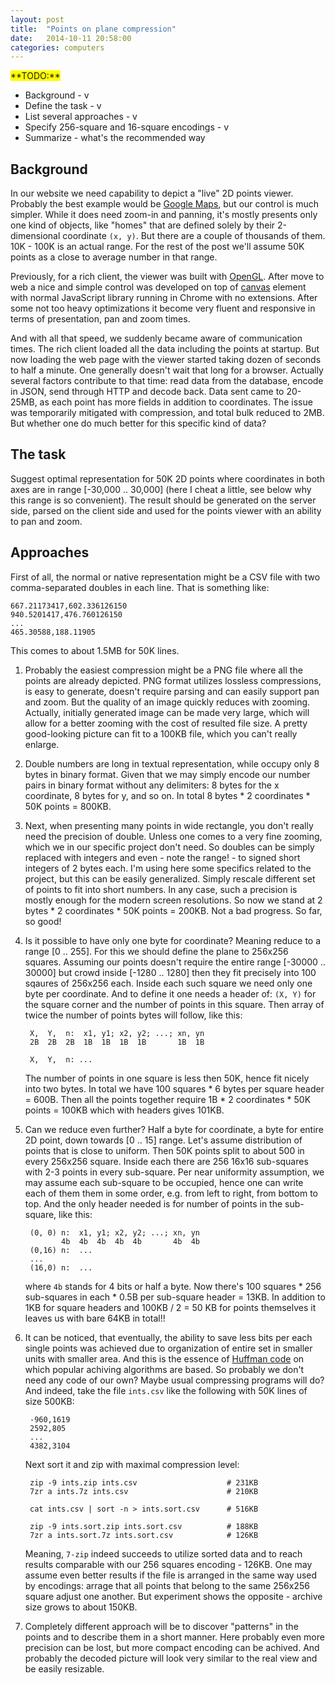 ```yaml
---
layout: post
title:  "Points on plane compression"
date:   2014-10-11 20:58:00
categories: computers
---
```


<span style="background: yellow">
**TODO:**
</span>

* Background - v
* Define the task - v
* List several approaches - v
* Specify 256-square and 16-square encodings - v
* Summarize - what's the recommended way

## Background

In our website we need capability to depict a "live" 2D points viewer. Probably
the best example would be [Google Maps](https://maps.google.com/), but
our control is much simpler. While it does need zoom-in and panning, it's mostly
presents only one kind of objects, like "homes" that are defined solely by their
2-dimensional coordinate `(x, y)`. But there are a couple of thousands of them.
10K - 100K is an actual range. For the rest of the post we'll assume 50K points
as a close to average number in that range.

Previously, for a rich client, the viewer was built with
[OpenGL](https://www.opengl.org). After move to web a nice and simple control
was developed on top of [canvas](www.w3schools.com/html/html5_canvas.asp)
element with normal JavaScript library running in Chrome with no extensions.
After some not too heavy optimizations it become very fluent and responsive in
terms of presentation, pan and zoom times.

And with all that speed, we suddenly became aware of communication times. The
rich client loaded all the data including the points at startup. But now loading
the web page with the viewer started taking dozen of seconds to half a minute.
One generally doesn't wait that long for a browser. Actually several factors
contribute to that time: read data from the database, encode in JSON, send
through HTTP and decode back. Data sent came to 20-25MB, as each point has more
fields in addition to coordinates. The issue was temporarily mitigated with
compression, and total bulk reduced to 2MB. But whether one do much better for
this specific kind of data?

## The task

Suggest optimal representation for 50K 2D points where coordinates in both axes
are in range \[-30,000 .. 30,000\] (here I cheat a little, see below why this
range is so convenient). The result should be generated on the server side,
parsed on the client side and used for the points viewer with an ability to pan
and zoom.

## Approaches

First of all, the normal or native representation might be a CSV file with two
comma-separated doubles in each line. That is something like:

    667.21173417,602.336126150
    940.5201417,476.760126150
    ...
    465.30588,188.11905

This comes to about 1.5MB for 50K lines.

1. Probably the easiest compression might be a PNG file where all the points are
   already depicted. PNG format utilizes lossless compressions, is easy to
   generate, doesn't require parsing and can easily support pan and zoom. But
   the quality of an image quickly reduces with zooming. Actually, initially
   generated image can be made very large, which will allow for a better zooming
   with the cost of resulted file size. A pretty good-looking picture can fit to
   a 100KB file, which you can't really enlarge.
1. Double numbers are long in textual representation, while occupy only 8 bytes
   in binary format. Given that we may simply encode our number pairs in binary
   format without any delimiters: 8 bytes for the x coordinate, 8 bytes for y,
   and so on. In total 8 bytes * 2 coordinates * 50K points = 800KB.
1. Next, when presenting many points in wide rectangle, you don't really need
   the precision of double. Unless one comes to a very fine zooming, which we in
   our specific project don't need. So doubles can be simply replaced with
   integers and even - note the range! - to signed short integers of 2 bytes
   each. I'm using here some specifics related to the project, but this can be
   easily generalized. Simply rescale different set of points to fit into short
   numbers. In any case, such a precision is mostly enough for the modern
   screen resolutions. So now we stand at 2 bytes * 2 coordinates * 50K points =
   200KB. Not a bad progress. So far, so good!
1. Is it possible to have only one byte for coordinate? Meaning reduce to a
   range \[0 .. 255\]. For this we should define the plane to 256x256 squares.
   Assuming our points doesn't require the entire range \[-30000 .. 30000\] but
   crowd inside \[-1280 .. 1280\] then they fit precisely into 100 sqaures of
   256x256 each. Inside each such square we need only one byte per coordinate.
   And to define it one needs a header of: `(X, Y)` for the square corner and
   the number of points in this square. Then array of twice the number of points
   bytes will follow, like this:

        X,  Y,  n:  x1, y1; x2, y2; ...; xn, yn
        2B  2B  2B  1B  1B  1B  1B       1B  1B

        X,  Y,  n: ...

   The number of points in one square is less then 50K, hence fit nicely into
   two bytes. In total we have 100 squares * 6 bytes per square header = 600B.
   Then all the points together require 1B * 2 coordinates * 50K points = 100KB
   which with headers gives 101KB.
1. Can we reduce even further? Half a byte for coordinate, a byte for entire 2D
   point, down towards \[0 .. 15\] range. Let's assume distribution of points
   that is close to uniform. Then 50K points split to about 500 in every 256x256
   square. Inside each there are 256 16x16 sub-squares with 2-3 points in every
   sub-square. Per near uniformity assumption, we may assume each sub-square to
   be occupied, hence one can write each of them them in some order, e.g. from
   left to right, from bottom to top. And the only header needed is for number
   of points in the sub-square, like this:

        (0, 0) n:  x1, y1; x2, y2; ...; xn, yn
               4b  4b  4b  4b  4b       4b  4b
        (0,16) n:  ...
        ...
        (16,0) n:  ...

   where `4b` stands for 4 bits or half a byte. Now there's 100 squares * 256
   sub-squares in each * 0.5B per sub-square header = 13KB. In addition to 1KB
   for square headers and 100KB / 2 = 50 KB for points themselves it leaves us
   with bare 64KB in total!!
1. It can be noticed, that eventually, the ability to save less bits per each
   single points was achieved due to organization of entire set in smaller units
   with smaller area. And this is the essence of
   [Huffman code](http://en.wikipedia.org/wiki/Huffman_coding) on which popular
   achiving algorithms are based. So probably we don't need any code of our own?
   Maybe usual compressing programs will do? And indeed, take the file
   `ints.csv` like the following with 50K lines of size 500KB:

        -960,1619
        2592,805
        ...
        4382,3104

   Next sort it and zip with maximal compression level:
   
        zip -9 ints.zip ints.csv                    # 231KB
        7zr a ints.7z ints.csv                      # 210KB
        
        cat ints.csv | sort -n > ints.sort.csv      # 516KB
        
        zip -9 ints.sort.zip ints.sort.csv          # 188KB
        7zr a ints.sort.7z ints.sort.csv            # 126KB

   Meaning, `7-zip` indeed succeeds to utilize sorted data and to reach results
   comparable with our 256 squares encoding - 126KB. One may assume even better
   results if the file is arranged in the same way used by encodings: arrage
   that all points that belong to the same 256x256 square adjust one another.
   But experiment shows the opposite - archive size grows to about 150KB.
1. Completely different approach will be to discover "patterns" in the points
   and to describe them in a short manner. Here probably even more precision
   can be lost, but more compact encoding can be achived. And probably the
   decoded picture will look very similar to the real view and be easily
   resizable.



